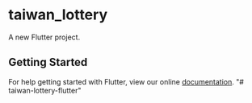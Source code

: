 # taiwan_lottery

A new Flutter project.

## Getting Started

For help getting started with Flutter, view our online
[documentation](https://flutter.io/).
"# taiwan-lottery-flutter" 
